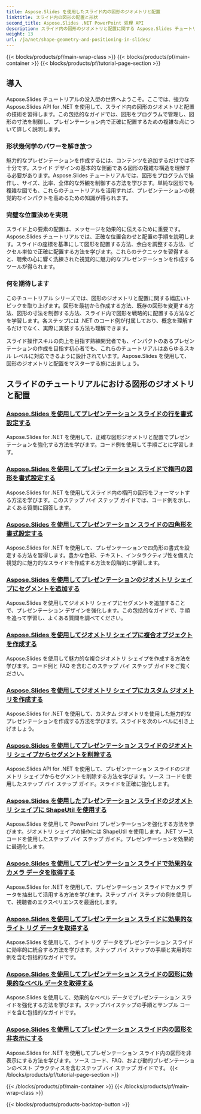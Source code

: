 ```yaml
---
title: Aspose.Slides を使用したスライド内の図形のジオメトリと配置
linktitle: スライド内の図形の配置と形状
second_title: Aspose.Slides .NET PowerPoint 処理 API
description: スライド内の図形のジオメトリと配置に関する Aspose.Slides チュートリアルで、スライドの操作スキルを高めます。図形、その寸法、配置をプログラムで制御する方法を学びます。
weight: 13
url: /ja/net/shape-geometry-and-positioning-in-slides/
---
```


{{< blocks/products/pf/main-wrap-class >}}
{{< blocks/products/pf/main-container >}}
{{< blocks/products/pf/tutorial-page-section >}}


## 導入

Aspose.Slides チュートリアルの没入型の世界へようこそ。ここでは、強力な Aspose.Slides API for .NET を使用して、スライド内の図形のジオメトリと配置の技術を習得します。この包括的なガイドでは、図形をプログラムで管理し、図形の寸法を制御し、プレゼンテーション内で正確に配置するための複雑な点について詳しく説明します。

### 形状幾何学のパワーを解き放つ

魅力的なプレゼンテーションを作成するには、コンテンツを追加するだけでは不十分です。スライド デザインの基本的な側面である図形の複雑な構造を理解する必要があります。Aspose.Slides チュートリアルでは、図形をプログラムで操作し、サイズ、比率、全体的な外観を制御する方法を学びます。単純な図形でも複雑な図でも、これらのチュートリアルを活用すれば、プレゼンテーションの視覚的なインパクトを高めるための知識が得られます。

### 完璧な位置決めを実現

スライド上の要素の配置は、メッセージを効果的に伝えるために重要です。Aspose.Slides チュートリアルでは、正確な位置合わせと配置の手順を説明します。スライドの座標を基準にして図形を配置する方法、余白を調整する方法、ピクセル単位で正確に配置する方法を学びます。これらのテクニックを習得すると、聴衆の心に響く洗練された視覚的に魅力的なプレゼンテーションを作成するツールが得られます。

### 何を期待します

このチュートリアル シリーズでは、図形のジオメトリと配置に関する幅広いトピックを取り上げます。図形を最初から作成する方法、既存の図形を変更する方法、図形の寸法を制御する方法、スライド内で図形を戦略的に配置する方法などを学習します。各ステップには .NET のコード例が付属しており、概念を理解するだけでなく、実際に実装する方法も理解できます。

スライド操作スキルの向上を目指す熟練開発者でも、インパクトのあるプレゼンテーションの作成を目指す初心者でも、これらのチュートリアルはあらゆるスキル レベルに対応できるように設計されています。Aspose.Slides を使用して、図形のジオメトリと配置をマスターする旅に出ましょう。

## スライドのチュートリアルにおける図形のジオメトリと配置
### [Aspose.Slides を使用してプレゼンテーション スライドの行を書式設定する](./formatting-lines/)
Aspose.Slides for .NET を使用して、正確な図形ジオメトリと配置でプレゼンテーションを強化する方法を学びます。コード例を使用して手順ごとに学習します。
### [Aspose.Slides を使用してプレゼンテーション スライドで楕円の図形を書式設定する](./formatting-ellipse-shape/)
Aspose.Slides for .NET を使用してスライド内の楕円の図形をフォーマットする方法を学びます。このステップ バイ ステップ ガイドでは、コード例を示し、よくある質問に回答します。
### [Aspose.Slides を使用してプレゼンテーション スライドの四角形を書式設定する](./formatting-rectangle-shape/)
Aspose.Slides for .NET を使用して、プレゼンテーションで四角形の書式を設定する方法を習得します。豊かな色彩、テキスト、インタラクティブ性を備えた視覚的に魅力的なスライドを作成する方法を段階的に学習します。
### [Aspose.Slides を使用してプレゼンテーションのジオメトリ シェイプにセグメントを追加する](./adding-segments-geometry-shape/)
Aspose.Slides を使用してジオメトリ シェイプにセグメントを追加することで、プレゼンテーション デザインを強化します。この包括的なガイドで、手順を追って学習し、よくある質問を調べてください。
### [Aspose.Slides を使用してジオメトリ シェイプに複合オブジェクトを作成する](./creating-composite-objects-geometry-shape/)
Aspose.Slides を使用して魅力的な複合ジオメトリ シェイプを作成する方法を学びます。コード例と FAQ を含むこのステップ バイ ステップ ガイドをご覧ください。
### [Aspose.Slides を使用してジオメトリ シェイプにカスタム ジオメトリを作成する](./creating-custom-geometry/)
Aspose.Slides for .NET を使用して、カスタム ジオメトリを使用した魅力的なプレゼンテーションを作成する方法を学びます。スライドを次のレベルに引き上げましょう。
### [Aspose.Slides を使用してプレゼンテーション スライドのジオメトリ シェイプからセグメントを削除する](./removing-segments-geometry-shape/)
Aspose.Slides API for .NET を使用して、プレゼンテーション スライドのジオメトリ シェイプからセグメントを削除する方法を学びます。ソース コードを使用したステップ バイ ステップ ガイド。スライドを正確に強化します。
### [Aspose.Slides を使用したプレゼンテーション スライドのジオメトリ シェイプに ShapeUtil を使用する](./using-shapeutil-geometry-shape/)
Aspose.Slides を使用して PowerPoint プレゼンテーションを強化する方法を学びます。ジオメトリ シェイプの操作には ShapeUtil を使用します。.NET ソース コードを使用したステップ バイ ステップ ガイド。プレゼンテーションを効果的に最適化します。
### [Aspose.Slides を使用してプレゼンテーション スライドで効果的なカメラ データを取得する](./getting-effective-camera-data/)
Aspose.Slides for .NET を使用して、プレゼンテーション スライドでカメラ データを抽出して活用する方法を学びます。ステップ バイ ステップの例を使用して、視聴者のエクスペリエンスを最適化します。
### [Aspose.Slides を使用してプレゼンテーション スライドに効果的なライト リグ データを取得する](./getting-effective-light-rig-data/)
Aspose.Slides を使用して、ライト リグ データをプレゼンテーション スライドに効率的に統合する方法を学びます。ステップ バイ ステップの手順と実用的な例を含む包括的なガイドです。
### [Aspose.Slides を使用してプレゼンテーション スライドの図形に効果的なベベル データを取得する](./getting-effective-bevel-data/)
Aspose.Slides を使用して、効果的なベベル データでプレゼンテーション スライドを強化する方法を学びます。ステップバイステップの手順とサンプル コードを含む包括的なガイドです。
### [Aspose.Slides を使用してプレゼンテーション スライド内の図形を非表示にする](./hiding-shapes/)
Aspose.Slides for .NET を使用してプレゼンテーション スライド内の図形を非表示にする方法を学びます。ソース コード、FAQ、および動的プレゼンテーションのベスト プラクティスを含むステップ バイ ステップ ガイドです。
{{< /blocks/products/pf/tutorial-page-section >}}

{{< /blocks/products/pf/main-container >}}
{{< /blocks/products/pf/main-wrap-class >}}

{{< blocks/products/products-backtop-button >}}
